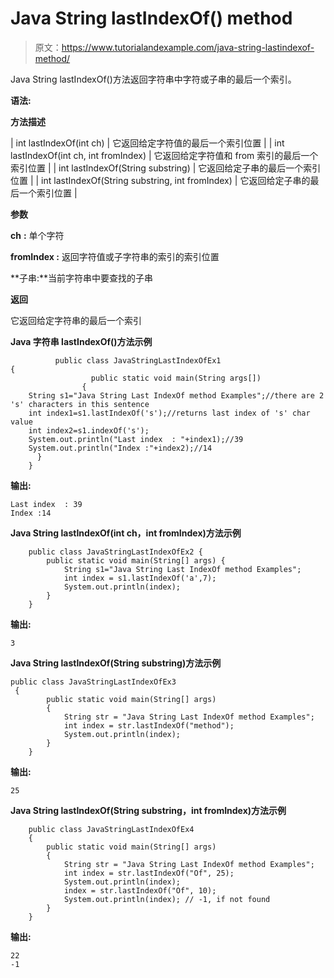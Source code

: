 # Java String lastIndexOf() method

> 原文：<https://www.tutorialandexample.com/java-string-lastindexof-method/>

Java String lastIndexOf()方法返回字符串中字符或子串的最后一个索引。

**语法:**

**方法描述**



| int lastIndexOf(int ch) | 它返回给定字符值的最后一个索引位置 |
| int lastIndexOf(int ch, int fromIndex) | 它返回给定字符值和 from 索引的最后一个索引位置 |
| int lastIndexOf(String substring) | 它返回给定子串的最后一个索引位置 |
| int lastIndexOf(String substring, int fromIndex) | 它返回给定子串的最后一个索引位置 |



**参数**

**ch** **:** 单个字符

**fromIndex :** 返回字符值或子字符串的索引的索引位置

**子串:**当前字符串中要查找的子串

**返回**

它返回给定字符串的最后一个索引

**Java 字符串 lastIndexOf()方法示例**

```
          public class JavaStringLastIndexOfEx1
{ 
                  public static void main(String args[])
                { 
    String s1="Java String Last IndexOf method Examples";//there are 2 's' characters in this sentence 
    int index1=s1.lastIndexOf('s');//returns last index of 's' char value 
    int index2=s1.indexOf('s');
    System.out.println("Last index  : "+index1);//39
    System.out.println("Index :"+index2);//14
      }      
    }
```

**输出:**

```
Last index  : 39
Index :14
```

**Java String lastIndexOf(int ch，int fromIndex)方法示例**

```
    public class JavaStringLastIndexOfEx2 { 
        public static void main(String[] args) { 
            String s1="Java String Last IndexOf method Examples";
            int index = s1.lastIndexOf('a',7); 
            System.out.println(index);       
        } 
    }
```

**输出:**

```
3
```

**Java String lastIndexOf(String substring)方法示例**

```
public class JavaStringLastIndexOfEx3
 { 
        public static void main(String[] args)
        {          
            String str = "Java String Last IndexOf method Examples"; 
            int index = str.lastIndexOf("method"); 
            System.out.println(index);       
        } 
    }
```

**输出:**

```
25
```

**Java String lastIndexOf(String substring，int fromIndex)方法示例**

```
    public class JavaStringLastIndexOfEx4
    { 
        public static void main(String[] args)
        {          
            String str = "Java String Last IndexOf method Examples"; 
            int index = str.lastIndexOf("Of", 25); 
            System.out.println(index); 
            index = str.lastIndexOf("Of", 10); 
            System.out.println(index); // -1, if not found       
        } 
    }
```

**输出:**

```
22
-1
```